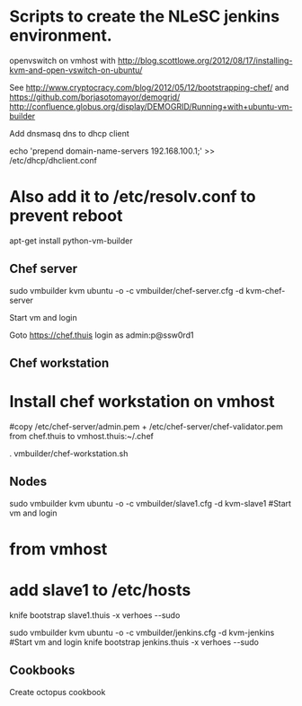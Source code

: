 Scripts to create the NLeSC jenkins environment.
================================================

openvswitch on vmhost with http://blog.scottlowe.org/2012/08/17/installing-kvm-and-open-vswitch-on-ubuntu/

See http://www.cryptocracy.com/blog/2012/05/12/bootstrapping-chef/ and https://github.com/borjasotomayor/demogrid/ http://confluence.globus.org/display/DEMOGRID/Running+with+ubuntu-vm-builder

Add dnsmasq dns to dhcp client
  
  echo 'prepend domain-name-servers 192.168.100.1;' >> /etc/dhcp/dhclient.conf
  # Also add it to /etc/resolv.conf to prevent reboot

  apt-get install python-vm-builder 

Chef server
-----------

  sudo vmbuilder kvm ubuntu -o -c vmbuilder/chef-server.cfg -d kvm-chef-server

Start vm and login

Goto https://chef.thuis login as admin:p@ssw0rd1

Chef workstation
----------------

# Install chef workstation on vmhost
#copy /etc/chef-server/admin.pem + /etc/chef-server/chef-validator.pem from chef.thuis to vmhost.thuis:~/.chef
  
  . vmbuilder/chef-workstation.sh

Nodes
-----

  sudo vmbuilder kvm ubuntu -o -c vmbuilder/slave1.cfg -d kvm-slave1
  #Start vm and login
  # from vmhost
  # add slave1 to /etc/hosts
  knife bootstrap slave1.thuis -x verhoes --sudo

  sudo vmbuilder kvm ubuntu -o -c vmbuilder/jenkins.cfg -d kvm-jenkins
  #Start vm and login
  knife bootstrap jenkins.thuis -x verhoes --sudo

Cookbooks
---------

Create octopus cookbook





